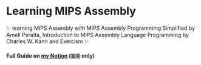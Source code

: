 # Learning MIPS Assembly

✨ learning MIPS Assembly with MIPS Assembly Programming Simplified by Amell Peralta, Introduction to MIPS Assembly Language Programming by Charles W. Kann and Exercism ✨

#### Full Guide on [my Notion](https://dour-asp-ffe.notion.site/asm-03b69f5770e241cda35f26e21aaeaf12?pvs=4) (🇧🇷 only)
